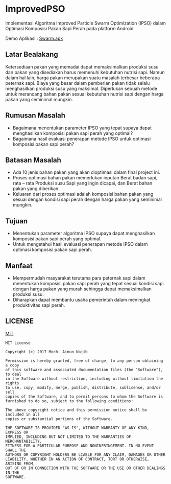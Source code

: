# ImprovedPSO
Implementasi Algoritma Improved Particle Swarm Optimization (IPSO) dalam Optimasi Komposisi Pakan Sapi Perah pada platform Android

Demo Aplikasi : [Swarm.apk](https://bit.ly/IPSOAndroid)

## Latar Bealakang
  Ketersediaan pakan yang memadai dapat memaksimalkan produksi susu dan pakan yang disediakan harus memenuhi kebutuhan nutrisi sapi. 
Namun dalam hal lain, harga pakan merupakan suatu masalah terbesar beberapa peternak sapi. Biaya yang besar dalam pemberian pakan tidak selalu menghasilkan produksi susu yang maksimal. 
Diperlukan sebuah metode untuk merancang bahan pakan sesuai kebutuhan nutrisi sapi dengan harga pakan yang seminimal mungkin.

## Rumusan Masalah
- Bagaimana menentukan parameter IPSO yang tepat supaya dapat menghasilkan komposisi pakan sapi perah yang optimal?
- Bagaimana hasil evaluasi  penerapan metode IPSO untuk optimasi komposisi pakan sapi perah?

## Batasan Masalah
- Ada 10 jenis bahan pakan yang akan dioptimasi dalam final project ini.
- Proses optimasi bahan pakan memerlukan inputan Berat badan sapi, rata – rata Produksi susu Sapi yang ingin dicapai,  dan Berat bahan pakan yang diberikan.
- Keluaran dari proses optimasi adalah komposisi bahan pakan yang sesuai dengan kondisi sapi perah dengan harga pakan yang seminimal mungkin.

## Tujuan
- Menentukan parameter algoritma IPSO supaya dapat menghasilkan komposisi pakan sapi perah yang optimal.
- Untuk mengetahui hasil evaluasi penerapan metode IPSO dalam optimasi komposisi pakan sapi perah.

## Manfaat
- Mempermudah masyarakat terutama para peternak sapi dalam menentukan komposisi pakan sapi perah yang tepat sesuai kondisi sapi dengan harga pakan yang murah sehingga dapat memaksimalkan produksi susu.
- Diharapkan dapat membantu usaha pemerintah dalam meningkat produktivitas sapi perah.

## LICENSE
[MIT](/LICENSE)
```
MIT License

Copyright (c) 2017 Moch. Ainun Najib

Permission is hereby granted, free of charge, to any person obtaining a copy
of this software and associated documentation files (the "Software"), to deal
in the Software without restriction, including without limitation the rights
to use, copy, modify, merge, publish, distribute, sublicense, and/or sell
copies of the Software, and to permit persons to whom the Software is
furnished to do so, subject to the following conditions:

The above copyright notice and this permission notice shall be included in all
copies or substantial portions of the Software.

THE SOFTWARE IS PROVIDED "AS IS", WITHOUT WARRANTY OF ANY KIND, EXPRESS OR
IMPLIED, INCLUDING BUT NOT LIMITED TO THE WARRANTIES OF MERCHANTABILITY,
FITNESS FOR A PARTICULAR PURPOSE AND NONINFRINGEMENT. IN NO EVENT SHALL THE
AUTHORS OR COPYRIGHT HOLDERS BE LIABLE FOR ANY CLAIM, DAMAGES OR OTHER
LIABILITY, WHETHER IN AN ACTION OF CONTRACT, TORT OR OTHERWISE, ARISING FROM,
OUT OF OR IN CONNECTION WITH THE SOFTWARE OR THE USE OR OTHER DEALINGS IN THE
SOFTWARE.
```



